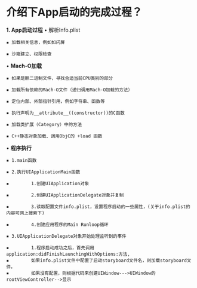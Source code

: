# 介绍下App启动的完成过程？

**1. App启动过程**
    • 解析Info.plist
    
    ▪ 加载相关信息，例如如闪屏
    
    ▪ 沙箱建立、权限检查

  •  **Mach-O加载**
  
    ▪ 如果是胖二进制文件，寻找合适当前CPU类别的部分
    
    ▪ 加载所有依赖的Mach-O文件（递归调用Mach-O加载的方法）
    
    ▪ 定位内部、外部指针引用，例如字符串、函数等
    
    ▪ 执行声明为__attribute__((constructor))的C函数
    
    ▪ 加载类扩展（Category）中的方法
    
    ▪ C++静态对象加载、调用ObjC的 +load 函数

  •  **程序执行**
  
    ▪ 1.main函数
    
    ▪ 2.执行UIApplicationMain函数
    
    ▪     　　1.创建UIApplication对象
    
    ▪     　　2.创建UIApplicationDelegate对象并复制
    
    ▪     　　3.读取配置文件info.plist，设置程序启动的一些属性，(关于info.plist的内容可网上搜索下)
    
    ▪     　　4.创建应用程序的Main Runloop循环
    
    ▪ 3.UIApplicationDelegate对象开始处理监听到的事件
    
    ▪     　　1.程序启动成功之后，首先调用application:didFinishLaunchingWithOptions:方法,
    ▪     　　如果info.plist文件中配置了启动storyboard文件名，则加载storyboard文件。
    ▪     　　如果没有配置，则根据代码来创建UIWindow--->UIWindow的rootViewController-->显示
